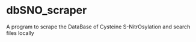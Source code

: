 # dbSNO_scraper
A program to scrape the DataBase of Cysteine S-NitrOsylation and search files locally
